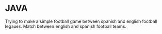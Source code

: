 # JAVA
Trying to make a simple football game between spanish and english football legaues. 
Match between english and spanish football teams.
